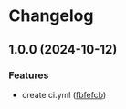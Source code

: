 # Changelog

## 1.0.0 (2024-10-12)


### Features

* create ci.yml ([fbfefcb](https://github.com/codito/test-release-please/commit/fbfefcb18e012173348534f3087e636d39b1a9aa))
